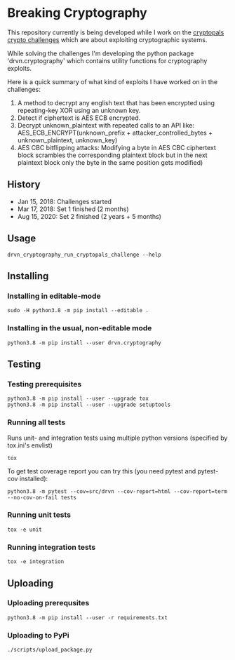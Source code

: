 # Breaking Cryptography

This repository currently is being developed while I work on the [cryptopals crypto challenges](http://cryptopals.com) which are about exploiting cryptographic systems.

While solving the challenges I'm developing the python package 'drvn.cryptography' which contains utility functions for cryptography exploits.

Here is a quick summary of what kind of exploits I have worked on in the challenges:

1. A method to decrypt any english text that has been encrypted using repeating-key XOR using an unknown key.
2. Detect if ciphertext is AES ECB encrypted.
3. Decrypt unknown_plaintext with repeated calls to an API like:
AES_ECB_ENCRYPT(unknown_prefix + attacker_controlled_bytes + unknown_plaintext, unknown_key)
4. AES CBC bitflipping attacks: Modifying a byte in AES CBC ciphertext block scrambles the corresponding plaintext block but in the next plaintext block only the byte in the same position gets modified)

## History

* Jan 15, 2018: Challenges started
* Mar 17, 2018: Set 1 finished (2 months)
* Aug 15, 2020: Set 2 finished (2 years + 5 months)

## Usage

```
drvn_cryptography_run_cryptopals_challenge --help
```

## Installing

### Installing in editable-mode

```
sudo -H python3.8 -m pip install --editable .
```

### Installing in the usual, non-editable mode
```
python3.8 -m pip install --user drvn.cryptography
```

## Testing

### Testing prerequisites

```
python3.8 -m pip install --user --upgrade tox
python3.8 -m pip install --user --upgrade setuptools
```

### Running all tests

Runs unit- and integration tests using multiple python versions (specified by tox.ini's envlist)

```
tox
```

To get test coverage report you can try this (you need pytest and pytest-cov installed):

```
python3.8 -m pytest --cov=src/drvn --cov-report=html --cov-report=term --no-cov-on-fail tests
```

### Running unit tests

```
tox -e unit
```

### Running integration tests

```
tox -e integration
```

## Uploading

### Uploading prerequsites

```
python3.8 -m pip install --user -r requirements.txt
```

### Uploading to PyPi

```
./scripts/upload_package.py
```
